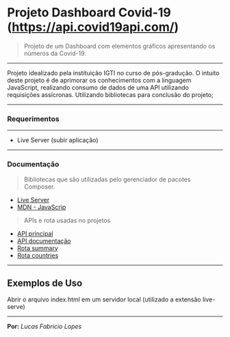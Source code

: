 # Projeto Dashboard Covid-19 (https://api.covid19api.com/)

> Projeto de um Dashboard com elementos gráficos apresentando os números da Covid-19.

---

Projeto idealizado pela instituição IGTI no curso de pós-gradução. O intuito deste projeto é de aprimorar os conhecimentos com a linguagem JavaScript, realizando consumo de dados de uma API utilizando requisições assícronas. Utilizando bibliotecas para conclusão do projeto;

---

### Requerimentos

---

- Live Server (subir aplicação)

---

### Documentação

> Bibliotecas que são utilizadas pelo gerenciador de pacotes Composer.

- [Live Server](https://www.npmjs.com/package/live-server)
- [MDN - JavaScrip](https://developer.mozilla.org/pt-BR/docs/Web/JavaScript)

> APIs e rota usadas no projetos

- [API principal](https://api.covid19api.com/)
- [API documentação](https://documenter.getpostman.com/view/10808728/SzS8rjbc)
- [Rota summary](https://api.covid19api.com/summary)
- [Rota countries](https://api.covid19api.com/countries)

---

## Exemplos de Uso

Abrir o arquivo index.html em um servidor local (utilizado a extensão live-serve)

---

**Por:**
_Lucas Fabricio Lopes_
